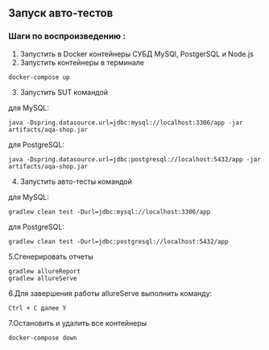 ## Запуск авто-тестов
### Шаги по воспроизведению :
1. Запустить в Docker контейнеры СУБД MySQl, PostgerSQL и Node.js
1. Запустить контейнеры в терминале
``` 
docker-compose up
```
3. Запустить SUT командой
   
для MySQL:
``` 
java -Dspring.datasource.url=jdbc:mysql://localhost:3306/app -jar artifacts/aqa-shop.jar
```
для PostgreSQL:
```
java -Dspring.datasource.url=jdbc:postgresql://localhost:5432/app -jar artifacts/aqa-shop.jar
```
4. Запустить авто-тесты командой 
   
для MySQL:
```
gradlew clean test -Durl=jdbc:mysql://localhost:3306/app
```
для PostgreSQL:
```
gradlew clean test -Durl=jdbc:postgresql://localhost:5432/app
```

5.Сгенерировать отчеты
``` 
gradlew allureReport
gradlew allureServe
``` 
6.Для завершения работы allureServe выполнить команду:
```
Ctrl + С далее Y
```

7.Остановить и удалить все контейнеры
``` 
docker-compose down 
``` 
